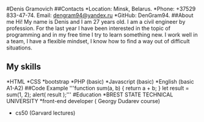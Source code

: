
#Denis Gramovich
##Contacts
*Location: Minsk, Belarus.
*Phone: +37529 833-47-74.
Email: dengram94@yandex.ru
*GitHub: DenGram94.
##About me
Hi! My name is Denis and I am 27 years old. I am a civil engineer by profession. For the last year I have been interested in the topic of programming and in my free time I try to learn something new. I work well in a team, I have a flexible mindset, I know how to find a way out of difficult situations.
## My skills
*HTML
*CSS
*bootstrap
*PHP (basic)
*Javascript (basic)
*English (basic A1-A2)
##Code Example
'''function sum(a, b) {
return a + b; 
} let result = sum(1, 2);
alert( result );'''
#Education
*BREST STATE TECHNICAL UNIVERSITY
*front-end developer ( Georgy Dudarev course)
* cs50 (Garvard lectures)